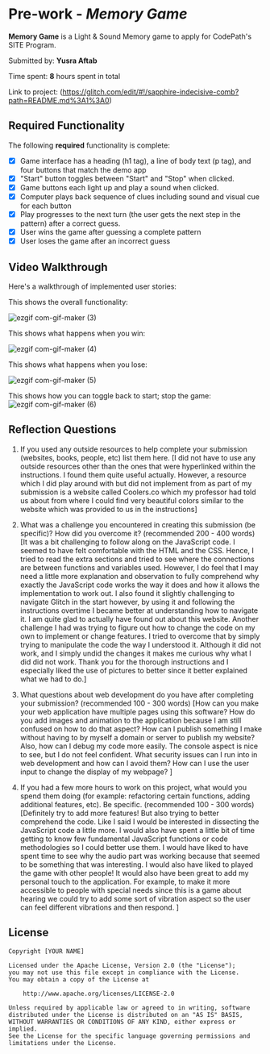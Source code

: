 # Pre-work - *Memory Game*

**Memory Game** is a Light & Sound Memory game to apply for CodePath's SITE Program. 

Submitted by: **Yusra Aftab**

Time spent: **8** hours spent in total

Link to project: (https://glitch.com/edit/#!/sapphire-indecisive-comb?path=README.md%3A1%3A0)

## Required Functionality

The following **required** functionality is complete:

* [x] Game interface has a heading (h1 tag), a line of body text (p tag), and four buttons that match the demo app
* [x] "Start" button toggles between "Start" and "Stop" when clicked. 
* [x] Game buttons each light up and play a sound when clicked. 
* [x] Computer plays back sequence of clues including sound and visual cue for each button
* [x] Play progresses to the next turn (the user gets the next step in the pattern) after a correct guess. 
* [x] User wins the game after guessing a complete pattern
* [x] User loses the game after an incorrect guess

## Video Walkthrough

Here's a walkthrough of implemented user stories:

This shows the overall functionality:

![ezgif com-gif-maker (3)](https://user-images.githubusercontent.com/62486192/112249725-3faed380-8c26-11eb-8cbb-6161f546f667.gif)

This shows what happens when you win:

![ezgif com-gif-maker (4)](https://user-images.githubusercontent.com/62486192/112249727-40e00080-8c26-11eb-9737-7b0a475a852f.gif)

This shows what happens when you lose:

![ezgif com-gif-maker (5)](https://user-images.githubusercontent.com/62486192/112249731-42112d80-8c26-11eb-9a14-207295b62a78.gif)

This shows how you can toggle back to start; stop the game:
![ezgif com-gif-maker (6)](https://user-images.githubusercontent.com/62486192/112249735-43425a80-8c26-11eb-98cd-803859810973.gif)


## Reflection Questions
1. If you used any outside resources to help complete your submission (websites, books, people, etc) list them here. 
[I did not have to use any outside resources other than the ones that were hyperlinked within the instructions. I found
them quite useful actually. However, a resource which I did play around with but did not implement from as part of my 
submission is a website called Coolers.co which my professor had told us about from where I could find very beautiful 
colors similar to the website which was provided to us in the instructions]

2. What was a challenge you encountered in creating this submission (be specific)? How did you overcome it? (recommended 200 - 400 words) 
[It was a bit challenging to follow along on the JavaScript code. I seemed to have felt comfortable with the HTML and the
CSS. Hence, I tried to read the extra sections and tried to see where the connections are between functions and variables used.
However, I do feel that I may need a little more explanation and observation to fully comprehend why exactly the JavaScript code
works the way it does and how it allows the implementation to work out. I also found it slightly challenging to navigate Glitch in the start
however, by using it and following the instructions overtime I became better at understanding how to navigate it. I am quite glad to actually
have found out about this website. Another challenge I had was trying to figure out how to change the code on my own to implement 
or change features. I tried to overcome that by simply trying to manipulate the code the way I understood it. Although it did not work, and I 
simply undid the changes it makes me curious why what I did did not work. Thank you for the thorough instructions and I especially liked the use of pictures to better since it better explained what we had to do.]

3. What questions about web development do you have after completing your submission? (recommended 100 - 300 words) 
[How can you make your web application have multiple pages using this software? How do you
add images and animation to the application because I am still confused on how to do that aspect? 
How can I publish something I make without having to by myself a domain or server to publish my website?
Also, how can I debug my code more easily. The console aspect is nice to see, but I do not feel confident.
What security issues can I run into in web development and how can I avoid them? How can I use the user input to change the display of my webpage? ]

4. If you had a few more hours to work on this project, what would you spend them doing (for example: refactoring certain functions, adding additional features, etc). Be specific. (recommended 100 - 300 words) 
[Definitely try to add more features! But also trying to better comprehend the code. Like I said I would be interested in 
dissecting the JavaScript code a little more. I would also have spent a little bit of time getting to know few fundamental JavaScript
functions or code methodologies so I could better use them. I would have liked to have spent time to see why the audio part was working
because that seemed to be something that was interesting. I would also have liked to played the game with other people! It would also have been great to add my personal touch to the application. For example, to make it more accessible to people with special needs since this is a game about hearing we could try to add some sort of vibration aspect so the user can feel different vibrations and then respond. ]



## License

    Copyright [YOUR NAME]

    Licensed under the Apache License, Version 2.0 (the "License");
    you may not use this file except in compliance with the License.
    You may obtain a copy of the License at

        http://www.apache.org/licenses/LICENSE-2.0

    Unless required by applicable law or agreed to in writing, software
    distributed under the License is distributed on an "AS IS" BASIS,
    WITHOUT WARRANTIES OR CONDITIONS OF ANY KIND, either express or implied.
    See the License for the specific language governing permissions and
    limitations under the License.